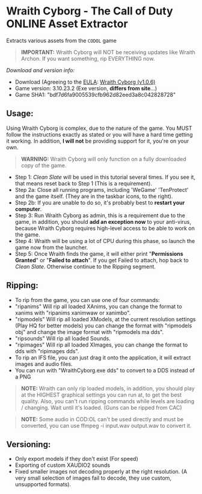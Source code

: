 # Wraith Cyborg - The Call of Duty ONLINE Asset Extractor
Extracts various assets from the `CODOL` game

> **IMPORTANT:** Wraith Cyborg will NOT be receiving updates like Wraith Archon. If you want something, rip EVERYTHING now.

_Download and version info:_
- Download (Agreeing to the [EULA](http://aviacreations.com/wraith/): [Wraith Cyborg (v1.0.6)](https://mega.nz/#!BUgDWaZB!CYzhqTcOhaEpan4xs8cxbkOBAUsOASuX73ugQVF4al0)
- Game version: 3.10.23.2 (Exe version, **differs from site**...)
- Game SHA1: "bdf7d6fa9005539cfb962d82eed3a8c042828728"

## Usage:
Using Wraith Cyborg is complex, due to the nature of the game. You MUST follow the instructions exactly as stated or you will have a hard time getting it working. In addition, **I will not** be providing support for it, you're on your own.

> **WARNING:** Wraith Cyborg will only function on a fully downloaded copy of the game.

- Step 1: *Clean Slate* will be used in this tutorial several times. If you see it, that means reset back to Step 1 (This is a requirement).
- Step 2a: Close all running programs, including 'WeGame' 'TenProtect' and the game itself. (They are in the taskbar icons, to the right).
 - Step 2b: If you are unable to do so, it's probably best to **restart your computer**.
- Step 3: Run Wraith Cyborg as admin, this is a requirement due to the game, in addition, you should **add an exception now** to your anti-virus, because Wraith Cyborg requires high-level access to be able to work on the game.
- Step 4: Wraith will be using a lot of CPU during this phase, so launch the game now from the launcher.
- Step 5: Once Wraith finds the game, it will either print "**Permissions Granted**" or "**Failed to attach**". If you get Failed to attach, hop back to *Clean Slate*. Otherwise continue to the Ripping segment.

## Ripping:
- To rip from the game, you can use one of four commands:
 - "ripanims" Will rip all loaded XAnims, you can change the format to xanims with "ripanims xanimwaw or xanimbo".
 - "ripmodels" Will rip all loaded XModels, at the current resolution settings (Play HQ for better models) you can change the format with "ripmodels obj" and change the image format with "ripmodels ma dds".
 - "ripsounds" Will rip all loaded Sounds.
 - "ripimages" Will rip all loaded XImages, you can change the format to dds with "ripimages dds".
- To rip an IFS file, you can just drag it onto the application, it will extract images and audio files.
 - You can run with "WraithCyborg.exe <ifsfile> dds" to convert to a DDS instead of a PNG

> **NOTE:** Wraith can only rip loaded models, in addition, you should play at the HIGHEST graphical settings you can run at, to get the best quality. Also, you can't run ripping commands while levels are loading / changing. Wait until it's loaded. (Guns can be ripped from CAC)

> **NOTE:** Some audio in COD:OL can't be used directly and must be converted, you can use ffmpeg -i input.wav output.wav to convert it.

## Versioning:
- Only export models if they don't exist (For speed)
- Exporting of custom XAUDIO2 sounds
- Fixed smaller images not decoding properly at the right resolution. (A very small selection of images fail to decode, they use custom, unsupported formats).